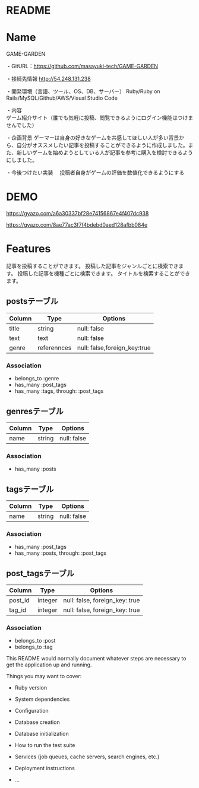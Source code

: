 # README

# Name
 
GAME-GARDEN

・GitURL：https://github.com/masayuki-tech/GAME-GARDEN


・接続先情報 http://54.248.131.238


・開発環境（言語、ツール、OS、DB、サーバー）
  Ruby/Ruby on Rails/MySQL/Github/AWS/Visual Studio Code

 
・内容  
  ゲーム紹介サイト（誰でも気軽に投稿、閲覧できるようにログイン機能はつけませんでした）

・企画背景
	ゲーマーは自身の好きなゲームを共感してほしい人が多い背景から、自分がオススメしたい記事を投稿することができるように作成しました。また、新しいゲームを始めようとしている人が記事を参考に購入を検討できるようにしました。

・今後つけたい実装
　投稿者自身がゲームの評価を数値化できるようにする

# DEMO
 
https://gyazo.com/a6a30337bf28e74156867e4f407dc938

https://gyazo.com/8ae77ac3f7f4bdebd0aed128afbb084e
 

# Features
 
記事を投稿することができます。
投稿した記事をジャンルごとに検索できます。
投稿した記事を機種ごとに検索できます。
タイトルを検索することができます。


## postsテーブル
|Column|Type|Options|
|------|----|-------|
|title|string|null: false|
|text|text|null: false|
|genre|referennces|null: false,foreign_key:true|
### Association
- belongs_to :genre
- has_many :post_tags
- has_many :tags, through: :post_tags

## genresテーブル
|Column|Type|Options|
|------|----|-------|
|name|string|null: false|
### Association
- has_many :posts

## tagsテーブル
|Column|Type|Options|
|------|----|-------|
|name|string|null: false|
### Association
- has_many :post_tags
- has_many :posts, through: :post_tags

## post_tagsテーブル
|Column|Type|Options|
|------|----|-------|
|post_id|integer|null: false, foreign_key: true|
|tag_id|integer|null: false, foreign_key: true|
### Association
- belongs_to :post
- belongs_to :tag

This README would normally document whatever steps are necessary to get the
application up and running.

Things you may want to cover:

* Ruby version

* System dependencies

* Configuration

* Database creation

* Database initialization

* How to run the test suite

* Services (job queues, cache servers, search engines, etc.)

* Deployment instructions

* ...
